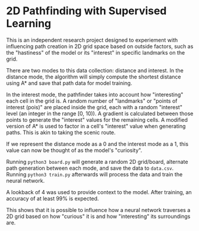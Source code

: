 # 2D Pathfinding with Supervised Learning

This is an independent research project designed to experiement with influencing path creation in 2D grid space based on outside factors, such as the "hastiness" of the model or its "interest" in specific landmarks on the grid.

There are two modes to this data collection: distance and interest. In the distance mode, the algorithm will simply compute the shortest distance using A* and save that path data for model training.

In the interest mode, the pathfinder takes into account how "interesting" each cell in the grid is. A random number of "landmarks" or "points of interest (pois)" are placed inside the grid, each with a random "interest" level (an integer in the range [0, 10)). A gradient is calculated between those points to generate the "interest" values for the remaining cells. A modified version of A* is used to factor in a cell's "interest" value when generating paths. This is akin to taking the scenic route.

If we represent the distance mode as a 0 and the interest mode as a 1, this value can now be thought of as the model's "curiosity".

Running `python3 board.py` will generate a random 2D grid/board, alternate path generation between each mode, and save the data to `data.csv`. Running `python3 train.py` afterwards will process the data and train the neural network.

A lookback of 4 was used to provide context to the model. After training, an accuracy of at least 99% is expected.

This shows that it is possible to influence how a neural network traverses a 2D grid based on how "curious" it is and how "interesting" its surroundings are.